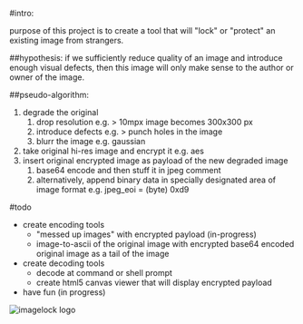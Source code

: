 #intro:

purpose of this project is to create a tool that will "lock" or "protect" an existing image from strangers.  


##hypothesis:
if we sufficiently reduce quality of an image and introduce enough visual defects, then this image will only make
sense to the author or owner of the image.



##pseudo-algorithm:

1. degrade the original
    1. drop resolution e.g. > 10mpx image becomes 300x300 px
	1. introduce defects e.g. > punch holes in the image
	1. blurr the image e.g. gaussian
1. take original hi-res image and encrypt it e.g. aes
1. insert original encrypted image as payload of the new degraded image
    1. base64 encode and then stuff it in jpeg comment
	1. alternatively, append binary data in specially designated area of image format e.g. jpeg_eoi = (byte) 0xd9




#todo


- create encoding tools
    - "messed up images" with encrypted payload (in-progress)
	- image-to-ascii of the original image with encrypted base64 encoded original image as a tail of the image
- create decoding tools
    - decode at command or shell prompt
	- create html5 canvas viewer that will display encrypted payload
- have fun (in progress)













![imagelock logo](http://54.246.80.177/imagelock.jpg)